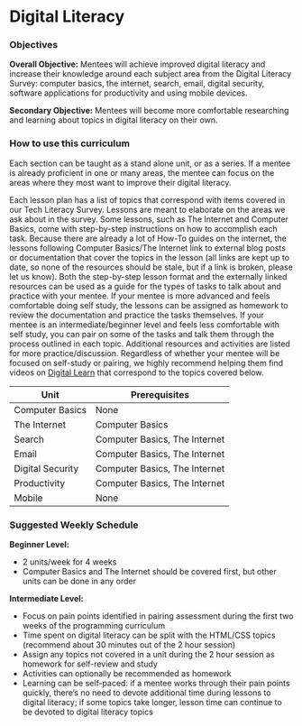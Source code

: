 # Digital Literacy

### Objectives
**Overall Objective:** Mentees will achieve improved digital literacy and increase their knowledge around each subject area from the Digital Literacy Survey: computer basics, the internet, search, email, digital security, software applications for productivity and using mobile devices.

**Secondary Objective:** Mentees will become more comfortable researching and learning about topics in digital literacy on their own.

### How to use this curriculum
Each section can be taught as a stand alone unit, or as a series. If a mentee is already proficient in one or many areas, the mentee can focus on the areas where they most want to improve their digital literacy.

Each lesson plan has a list of topics that correspond with items covered in our Tech Literacy Survey. Lessons are meant to elaborate on the areas we ask about in the survey. Some lessons, such as The Internet and Computer Basics, come with step-by-step instructions on how to accomplish each task. Because there are already a lot of How-To guides on the internet, the lessons following Computer Basics/The Internet link to external blog posts or documentation that cover the topics in the lesson (all links are kept up to date, so none of the resources should be stale, but if a link is broken, please let us know). Both the step-by-step lesson format and the externally linked resources can be used as a guide for the types of tasks to talk about and practice with your mentee. If your mentee is more advanced and feels comfortable doing self study, the lessons can be assigned as homework to review the documentation and practice the tasks themselves. If your mentee is an intermediate/beginner level and feels less comfortable with self study, you can pair on some of the tasks and talk them through the process outlined in each topic. Additional resources and activities are listed for more practice/discussion. Regardless of whether your mentee will be focused on self-study or pairing, we highly recommend helping them find videos on [Digital Learn](https://www.digitallearn.org/) that correspond to the topics covered below.

| Unit | Prerequisites |
| --- | --- |
| Computer Basics | None |
| The Internet | Computer Basics |
| Search | Computer Basics, The Internet |
| Email | Computer Basics, The Internet |
| Digital Security | Computer Basics, The Internet |
| Productivity | Computer Basics, The Internet |
| Mobile | None |

### Suggested Weekly Schedule
**Beginner Level:**
- 2 units/week for 4 weeks
- Computer Basics and The Internet should be covered first, but other units can be done in any order

**Intermediate Level:** 
- Focus on pain points identified in pairing assessment during the first two weeks of the programming curriculum 
- Time spent on digital literacy can be split with the HTML/CSS topics (recommend about 30 minutes out of the 2 hour session)
- Assign any topics not covered in a unit during the 2 hour session as homework for self-review and study
- Activities can optionally be recommended as homework
- Learning can be self-paced: if a mentee works through their pain points quickly, there’s no need to devote additional time during lessons to digital literacy; if some topics take longer, lesson time can continue to be devoted to digital literacy topics

